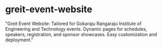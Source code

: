 # greit-event-website
"Greit Event Website: Tailored for Gokaraju Rangaraju Institute of Engineering and Technology events. Dynamic pages for schedules, speakers, registration, and sponsor showcases. Easy customization and deployment."
